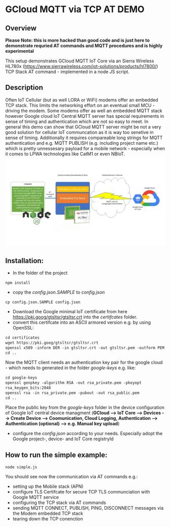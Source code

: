 # GCloud MQTT via TCP AT DEMO

## Overview
**Please Note: this is more hacked than good code and is just here to demonstrate requried AT commands and MQTT procedures and is highly experimental**

This setup demonstrates GCloud MQTT IoT Core via an Sierra Wireless HL780x (https://www.sierrawireless.com/iot-solutions/products/hl7800/) TCP Stack AT command - implemented in a node JS script.

## Description
Often IoT Cellular (but as well LORA or WiFi) modems offer an embedded TCP stack. This limits the networking effort on an eventual small MCU - driving the modem. Some modems offer as well an embedded MQTT stack however Google cloud IoT Central MQTT server has special requirements in sense of timing and authentication which are not so easy to meet. In general this demo can show that GCloud MQTT server might be not a very good solution for cellular IoT communcation as it is way too senetive in sense of timing. Additionally it requires compareable long strings for MQTT authentication and e.g. MQTT PUBLISH (e.g. including project name etc.) which is pretty unnessesary payload for a mobile network - especially when it comes to LPWA technologies like CatM1 or even NBIoT.
![MQTT Setup](https://github.com/tseiman/GCloud_MQTT_via_TCP_AT-Demo/blob/main/doc/NodeJS-MQTT-Google.jpg?raw=true)

## Installation:
- In the folder of the project
```
npm install
```
- copy the *config.json.SAMPLE* to *config.json*
```
cp config.json.SAMPLE config.json
```
- Download the Google minimal IoT certificate from here https://pki.goog/gtsltsr/gtsltsr.crt into the *certifcates* folder.
- convert this certifcate into an ASCII armored version e.g. by using OpenSSL: 
```
cd certificates
wget https://pki.goog/gtsltsr/gtsltsr.crt
openssl x509 -inform DER -in gtsltsr.crt -out gtsltsr.pem -outform PEM
cd ..
```
Now the MQTT client needs an authentication key pair for the google cloud - which needs to generated in the folder *google-keys* e.g. like:

```
cd google-keys
openssl genpkey -algorithm RSA -out rsa_private.pem -pkeyopt rsa_keygen_bits:2048
openssl rsa -in rsa_private.pem -pubout -out rsa_public.pem
cd ..
```
Place the public key from the *google-keys* folder in the device configuration of Google IoT central device managment (**GCloud --> IoT Core --> Devices --> Create Device --> Coomunication, Cloud Logging, Authentication --> Authentication (optional) --> e.g. Manual key upload**)
- configure the *config.json* according to your needs. Especially adopt the Google project-, device- and IoT Core registryId


## How to run the simple example:
```
node simple.js
```

You should see now the communication via AT commands e.g.:
- setting up the Mobile stack (APN)
- configure TLS Certifcate for secure TCP TLS communciation with Google MQTT service
- configuring the TCP stack via AT commands
- sending MQTT CONNECT, PUBLISH, PING, DISCONNECT messages via the Modem embedded TCP stack
- tearing down the TCP conenction

